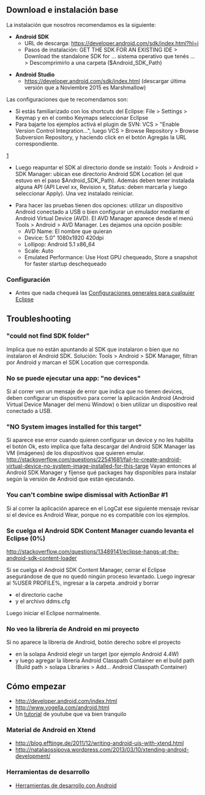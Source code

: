 Download e instalación base
---------------------------

La instalación que nosotros recomendamos es la siguiente:

-   **Android SDK**
    -   URL de descarga: <https://developer.android.com/sdk/index.html?hl=i>
    -   Pasos de instalación: GET THE SDK FOR AN EXISTING IDE &gt; Download the standalone SDK for ... sistema operativo que tenés ... &gt; Descomprimirlo a una carpeta ($Android\_SDK\_Path)

<!-- -->

-   **Android Studio**
    -   <https://developer.android.com/sdk/index.html> (descargar última versión que a Noviembre 2015 es Marshmallow)

Las configuraciones que te recomendamos son:

-   Si estás familiarizado con los shortcuts del Eclipse: File &gt; Settings &gt; Keymap y en el combo Keymaps seleccionar Eclipse
-   Para bajarte los ejemplos activá el plugin de SVN: VCS &gt; "Enable Version Control Integration...", luego VCS &gt; Browse Repository &gt; Browse Subversion Repository, y haciendo click en el botón Agregás la URL correspondiente.

[1](File:SVN_plugin.png)

-   Luego reapuntar el SDK al directorio donde se instaló: Tools &gt; Android &gt; SDK Manager: ubican ese directorio Android SDK Location (el que estuvo en el paso $Android\_SDK\_Path). Además deben tener instalada alguna API (API Level xx, Revision x, Status: deben marcarla y luego seleccionar Apply). Una vez instalado reiniciar.

<!-- -->

-   Para hacer las pruebas tienen dos opciones: utilizar un dispositivo Android conectado a USB o bien configurar un emulador mediante el Android Virtual Device (AVD). El AVD Manager aparece desde el menú Tools &gt; Android &gt; AVD Manager. Les dejamos una opción posible:
    -   AVD Name: El nombre que quieran
    -   Device: 5.0" 1080x1920 420dpi
    -   Lollipop: Android 5.1 x86\_64
    -   Scale: Auto
    -   Emulated Performance: Use Host GPU chequeado, Store a snapshot for faster startup deschequeado

### Configuración

-   Antes que nada chequeá las [Configuraciones generales para cualquier Eclipse](configuraciones-generales-para-cualquier-eclipse.md)

Troubleshooting
---------------

### "could not find SDK folder"

Implica que no están apuntando al SDK que instalaron o bien que no instalaron el Android SDK. Solución: Tools &gt; Android &gt; SDK Manager, filtran por Android y marcan el SDK Location que corresponda.

### No se puede ejecutar una app: "no devices"

Si al correr ven un mensaje de error que indica que no tienen devices, deben configurar un dispositivo para correr la aplicación Android (Android Virtual Device Manager del menú Window) o bien utilizar un dispositivo real conectado a USB.

### "NO System images installed for this target"

Si aparece ese error cuando quieren configurar un device y no les habilita el botón Ok, esto implica que falta descargar del Android SDK Manager las VM (imágenes) de los dispositivos que quieren emular. <http://stackoverflow.com/questions/22541681/fail-to-create-android-virtual-device-no-system-image-installed-for-this-targe> Vayan entonces al Android SDK Manager y fíjense qué packages hay disponibles para instalar según la versión de Android que están ejecutando.

### You can't combine swipe dismissal with ActionBar \#1

Si al correr la aplicación aparece en el LogCat ese siguiente mensaje revisar si el device es Android Wear, porque no es compatible con los ejemplos.

### Se cuelga el Android SDK Content Manager cuando levanta el Eclipse (0%)

<http://stackoverflow.com/questions/13489141/eclipse-hangs-at-the-android-sdk-content-loader>

Si se cuelga el Android SDK Content Manager, cerrar el Eclipse asegurándose de que no quedó ningún proceso levantado. Luego ingresar al %USER PROFILE%, ingresar a la carpeta .android y borrar

-   el directorio cache
-   y el archivo ddms.cfg

Luego iniciar el Eclipse normalmente.

### No veo la librería de Android en mi proyecto

Si no aparece la librería de Android, botón derecho sobre el proyecto

-   en la solapa Android elegir un target (por ejemplo Android 4.4W)
-   y luego agregar la librería Android Classpath Container en el build path (Build path &gt; solapa Libraries &gt; Add... Android Classpath Container)

Cómo empezar
------------

-   <http://developer.android.com/index.html>
-   <http://www.vogella.com/android.html>
-   Un [tutorial](http://www.youtube.com/watch?v=zS1frzHbKWY) de youtube que va bien tranquilo

### Material de Android en Xtend

-   <http://blog.efftinge.de/2011/12/writing-android-uis-with-xtend.html>
-   <http://nataliaossipova.wordpress.com/2013/03/10/xtending-android-development/>

### Herramientas de desarrollo

-   [Herramientas de desarrollo con Android](herramientas-de-desarrollo-con-android.md)

